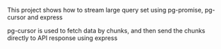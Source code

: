 This project shows how to stream large query set using pg-promise, pg-cursor and express

pg-cursor is used to fetch data by chunks, and then send the chunks directly to API response using express
